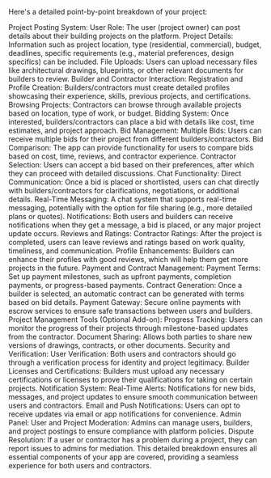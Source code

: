Here's a detailed point-by-point breakdown of your project:

Project Posting System:
    User Role: The user (project owner) can post details about their building projects on the platform.
    Project Details: Information such as project location, type (residential, commercial), budget, deadlines, specific requirements (e.g., material preferences, design specifics) can be included.
    File Uploads: Users can upload necessary files like architectural drawings, blueprints, or other relevant documents for builders to review.
Builder and Contractor Interaction:
    Registration and Profile Creation: Builders/contractors must create detailed profiles showcasing their experience, skills, previous projects, and certifications.
    Browsing Projects: Contractors can browse through available projects based on location, type of work, or budget.
    Bidding System: Once interested, builders/contractors can place a bid with details like cost, time estimates, and project approach.
Bid Management:
    Multiple Bids: Users can receive multiple bids for their project from different builders/contractors.
    Bid Comparison: The app can provide functionality for users to compare bids based on cost, time, reviews, and contractor experience.
    Contractor Selection: Users can accept a bid based on their preferences, after which they can proceed with detailed discussions.
Chat Functionality:
    Direct Communication: Once a bid is placed or shortlisted, users can chat directly with builders/contractors for clarifications, negotiations, or additional details.
    Real-Time Messaging: A chat system that supports real-time messaging, potentially with the option for file sharing (e.g., more detailed plans or quotes).
    Notifications: Both users and builders can receive notifications when they get a message, a bid is placed, or any major project update occurs.
Reviews and Ratings:
    Contractor Ratings: After the project is completed, users can leave reviews and ratings based on work quality, timeliness, and communication.
    Profile Enhancements: Builders can enhance their profiles with good reviews, which will help them get more projects in the future.
Payment and Contract Management:
    Payment Terms: Set up payment milestones, such as upfront payments, completion payments, or progress-based payments.
    Contract Generation: Once a builder is selected, an automatic contract can be generated with terms based on bid details.
    Payment Gateway: Secure online payments with escrow services to ensure safe transactions between users and builders.
Project Management Tools (Optional Add-on):
    Progress Tracking: Users can monitor the progress of their projects through milestone-based updates from the contractor.
    Document Sharing: Allows both parties to share new versions of drawings, contracts, or other documents.
Security and Verification:
    User Verification: Both users and contractors should go through a verification process for identity and project legitimacy.
    Builder Licenses and Certifications: Builders must upload any necessary certifications or licenses to prove their qualifications for taking on certain projects.
Notification System:
    Real-Time Alerts: Notifications for new bids, messages, and project updates to ensure smooth communication between users and contractors.
    Email and Push Notifications: Users can opt to receive updates via email or app notifications for convenience.
Admin Panel:
    User and Project Moderation: Admins can manage users, builders, and project postings to ensure compliance with platform policies.
    Dispute Resolution: If a user or contractor has a problem during a project, they can report issues to admins for mediation.
    This detailed breakdown ensures all essential components of your app are covered, providing a seamless experience for both users and contractors.
